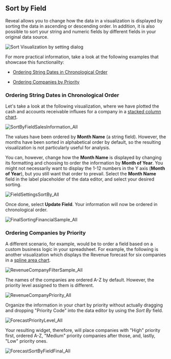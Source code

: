 ## Sort by Field

Reveal allows you to change how the data in a visualization is displayed
by sorting the data in ascending or descending order. In addition, it is
also possible to sort your string and numeric fields by different fields
in your original data source.

![Sort Visualization by setting dialog](images/sort-visualization-by-field.png)

For more practical information, take a look at the following examples
that showcase this functionality:

  - [Ordering String Dates in Chronological Order](#string-date-chr-order)

  - [Ordering Companies by Priority](#by-priority)

<a name='string-date-chr-order'></a>
### Ordering String Dates in Chronological Order

Let's take a look at the following visualization, where we have plotted
the cash and accounts receivable influxes for a company in a [stacked column chart](tutorial-stacked-charts.html#create-stacked-chart).

![SortByFieldSalesInformation\_All](images/SortByFieldSalesInformation_All.png)

The values have been ordered by **Month Name** (a string field).
However, the months have been sorted in alphabetical order by default,
so the resulting visualization is not particularly useful for analysis.

You can, however, change how the **Month Name** is displayed by changing
its formatting and choosing to order the information by **Month of
Year**. You might not necessarily want to display the 1-12 numbers in
the Y axis (**Month of Year**), but you still want that order to
prevail. Select the **Month Name** field in the label placeholder of the
data editor, and select your desired sorting.

![FieldSettingsSortBy\_All](images/FieldSettingsSortBy_All.png)

Once done, select **Update Field**. Your information will now be ordered
in chronological order.

![FinalSortingFinancialSample\_All](images/FinalSortingFinancialSample_All.png)

<a name='by-priority'></a>
### Ordering Companies by Priority

A different scenario, for example, would be to order a field based on a
custom business logic in your spreadsheet. For example, the following is
another visualization which displays the Revenue forecast for six
companies in a [spline area chart](tutorial-simple-charts.html#create-basic-chart).

![RevenueCompanyFilterSample\_All](images/RevenueCompanyFilterSample_All.png)

The names of the companies are ordered A-Z by default. However, the
priority level assigned to them is different.

![RevenueCompanyPriority\_All](images/RevenueCompanyPriority_All.png)

Organize the information in your chart by priority without actually
dragging and dropping "Priority Code" into the data editor by using the
*Sort By* field.

![ForecastPriorityLevel\_All](images/ForecastPriorityLevel_All.png)

Your resulting widget, therefore, will place companies with "High"
priority first, ordered A-Z, "Medium" priority companies after those, and, lastly, "Low" priority ones.

![ForecastSortByFieldFinal\_All](images/ForecastSortByFieldFinal_All.png)
